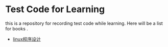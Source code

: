 # Test Code for Learning

this is a repository for recording test code while learning. Here will be a list for books .

* [linux程序设计](Linux程序设计/)